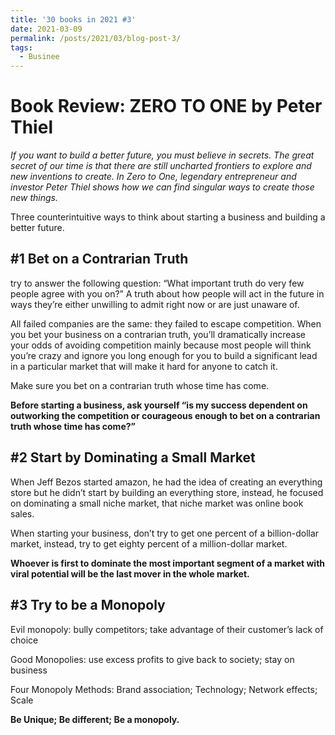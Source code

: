 ```yaml
---
title: '30 books in 2021 #3'
date: 2021-03-09
permalink: /posts/2021/03/blog-post-3/
tags:
  - Businee
---
```

Book Review: ZERO TO ONE by Peter Thiel
======
*If you want to build a better future, you must believe in secrets. The great secret of our time is that there are still uncharted frontiers to explore and new inventions to create. In Zero to One, legendary entrepreneur and investor Peter Thiel shows how we can find singular ways to create those new things.*

Three counterintuitive ways to think about starting a business and building a better future.

#1 Bet on a Contrarian Truth
------
try to answer the following question:
“What important truth do very few people agree with you on?”
A truth about how people will act in the future in ways they’re either unwilling to admit right now or are just unaware of.

All failed companies are the same: they failed to escape competition.
When you bet your business on a contrarian truth, you’ll dramatically increase your odds of avoiding competition mainly because most people will think you’re crazy and ignore you long enough for you to build a significant lead in a particular market that will make it hard for anyone to catch it.

Make sure you bet on a contrarian truth whose time has come.

**Before starting a business, ask yourself “is my success dependent on outworking the competition or courageous enough to bet on a contrarian truth whose time has come?”**

#2 Start by Dominating a Small Market
------
When Jeff Bezos started amazon, he had the idea of creating an everything store but he didn’t start by building an everything store, instead, he focused on dominating a small niche market, that niche market was online book sales.

When starting your business, don’t try to get one percent of a billion-dollar market, instead, try to get eighty percent of a million-dollar market.  

**Whoever is first to dominate the most important segment of a market with viral potential will be the last mover in the whole market.**

#3 Try to be a Monopoly 
-------
Evil monopoly: bully competitors; take advantage of their customer’s lack of choice

Good Monopolies: use excess profits to give back to society; stay on business

Four Monopoly Methods: Brand association; Technology; Network effects; Scale

**Be Unique; Be different; Be a monopoly.**

